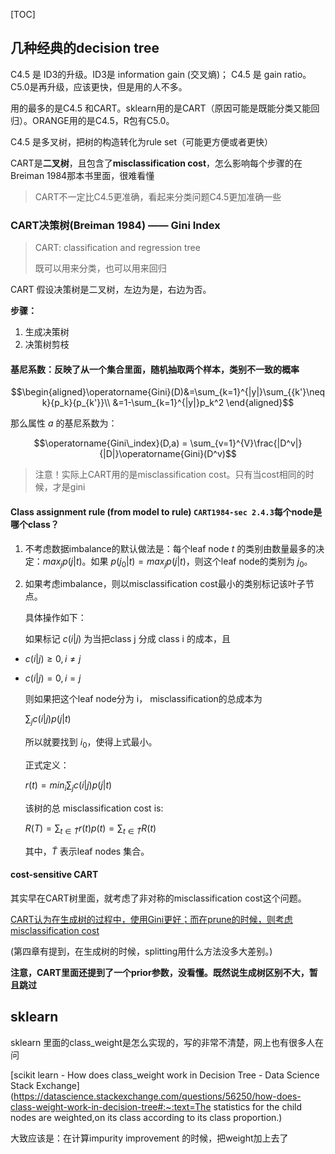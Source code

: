 [TOC]

## 几种经典的decision tree

C4.5 是 ID3的升级。ID3是 information gain (交叉熵)； C4.5 是 gain ratio。C5.0是再升级，应该更快，但是用的人不多。

用的最多的是C4.5 和CART。sklearn用的是CART（原因可能是既能分类又能回归）。ORANGE用的是C4.5，R包有C5.0。

C4.5 是多叉树，把树的构造转化为rule set（可能更方便或者更快）

CART是**二叉树**，且包含了**misclassification cost**，怎么影响每个步骤的在Breiman 1984那本书里面，很难看懂

> CART不一定比C4.5更准确，看起来分类问题C4.5更加准确一些

### CART决策树(Breiman 1984) —— Gini Index

> CART: classification and regression tree
>
> 既可以用来分类，也可以用来回归

CART 假设决策树是二叉树，左边为是，右边为否。

**步骤：**

1. 生成决策树
2. 决策树剪枝

#### 基尼系数：反映了从一个集合里面，随机抽取两个样本，类别不一致的概率

$$\begin{aligned}\operatorname{Gini}(D)&=\sum_{k=1}^{|y|}\sum_{{k'}\neq k}{p_k}{p_{k'}}\\
&=1-\sum_{k=1}^{|y|}p_k^2
\end{aligned}$$

那么属性 $a$ 的基尼系数为：

$$\operatorname{Gini\_index}(D,a) = \sum_{v=1}^{V}\frac{|D^v|}{|D|}\operatorname{Gini}(D^v)$$

> 注意！实际上CART用的是misclassification cost。只有当cost相同的时候，才是gini

#### Class assignment rule (from model to rule) `CART1984-sec 2.4.3`每个node是哪个class？

1. 不考虑数据imbalance的默认做法是：每个leaf node $t$ 的类别由数量最多的决定：$max_j p(j|t)$。如果 $p(j_0|t)=max_j p(j|t)$，则这个leaf node的类别为 $j_0$。

2. 如果考虑imbalance，则以misclassification cost最小的类别标记该叶子节点。

   具体操作如下：

   如果标记 $c(i|j)$ 为当把class j 分成 class i 的成本，且 

- $c(i|j)\ge 0, i \neq j$

- $c(i|j)=0, i=j$

  则如果把这个leaf node分为 i， misclassification的总成本为

  $\sum_j c(i|j)p(j|t)$

  所以就要找到 $i_0$，使得上式最小。

  正式定义：

  $r(t) = min_i\sum_j c(i|j)p(j|t)$

  该树的总 misclassification cost is:

  $R(T) = \sum_{t\in\tilde{T}}r(t)p(t) = \sum_{t\in\tilde{T}}R(t)$

  其中，$\tilde{T}$ 表示leaf nodes 集合。 

#### cost-sensitive CART

其实早在CART树里面，就考虑了非对称的misclassification cost这个问题。

<u>CART认为在生成树的过程中，使用Gini更好；而在prune的时候，则考虑misclassification cost</u>

(第四章有提到，在生成树的时候，splitting用什么方法没多大差别。)

**注意，CART里面还提到了一个prior参数，没看懂。既然说生成树区别不大，暂且跳过**





## sklearn

sklearn 里面的class_weight是怎么实现的，写的非常不清楚，网上也有很多人在问

[scikit learn - How does class_weight work in Decision Tree - Data Science Stack Exchange](https://datascience.stackexchange.com/questions/56250/how-does-class-weight-work-in-decision-tree#:~:text=The statistics for the child nodes are weighted,on its class according to its class proportion.)



大致应该是：在计算impurity improvement 的时候，把weight加上去了



